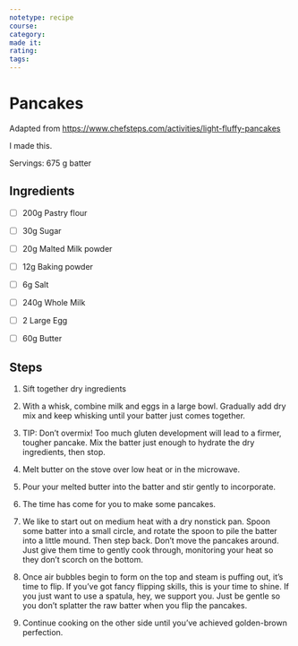 ```yaml
---
notetype: recipe
course:
category:
made it:
rating:
tags:
---
```

# Pancakes

Adapted from https://www.chefsteps.com/activities/light-fluffy-pancakes

I made this.

Servings: 675 g batter

## Ingredients
- [ ] 200g Pastry flour- [ ] 30g Sugar- [ ] 20g Malted Milk powder- [ ] 12g Baking powder- [ ] 6g Salt- [ ] 240g Whole Milk- [ ] 2 Large Egg- [ ] 60g Butter

## Steps
1) Sift together dry ingredients

2) With a whisk, combine milk and eggs in a large bowl. Gradually add dry mix and keep whisking until your batter just comes together.

3) TIP: Don’t overmix! Too much gluten development will lead to a firmer, tougher pancake. Mix the batter just enough to hydrate the dry ingredients, then stop.

4) Melt butter on the stove over low heat or in the microwave.

5) Pour your melted butter into the batter and stir gently to incorporate.

6) The time has come for you to make some pancakes.

7) We like to start out on medium heat with a dry nonstick pan. Spoon some batter into a small circle, and rotate the spoon to pile the batter into a little mound. Then step back. Don’t move the pancakes around. Just give them time to gently cook through, monitoring your heat so they don’t scorch on the bottom.

8) Once air bubbles begin to form on the top and steam is puffing out, it’s time to flip. If you’ve got fancy flipping skills, this is your time to shine. If you just want to use a spatula, hey, we support you. Just be gentle so you don’t splatter the raw batter when you flip the pancakes.

9) Continue cooking on the other side until you’ve achieved golden-brown perfection.

